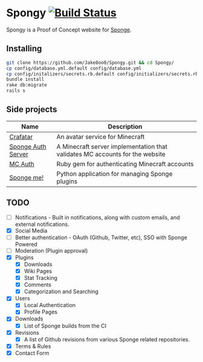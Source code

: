 # Spongy [![Build Status](https://travis-ci.org/Jake0oo0/Spongy.svg?branch=master)](https://travis-ci.org/Jake0oo0/Spongy)

Spongy is a Proof of Concept website for [Sponge](http://forums.spongepowered.org/).


## Installing

```bash
git clone https://github.com/Jake0oo0/Spongy.git && cd Spongy/
cp config/database.yml.default config/database.yml
cp config/initalizers/secrets.rb.default config/initializers/secrets.rb
bundle install
rake db:migrate
rails s
```

## Side projects
| Name | Description |
| ---- | ----------- |
| [Crafatar](https://github.com/Jake0oo0/crafatar) | An avatar service for Minecraft |
| [Sponge Auth Server](https://github.com/Jake0oo0/sponge_auth_server) | A Minecraft server implementation that validates MC accounts for the website |
| [MC Auth](https://github.com/Jake0oo0/minecraft_auth) | Ruby gem for authenticating Minecraft accounts |
| [Sponge me!](https://github.com/Jake0oo0/sponge-me) | Python application for managing Sponge plugins |


## TODO

* [ ] Notifications - Built in notifications, along with custom emails, and external notifications.
* [x] Social Media
* [ ] Better authentication - OAuth (Github, Twitter, etc), SSO with Sponge Powered
* [ ] Moderation (Plugin approval)
* [x] Plugins
  * [x] Downloads
  * [x] Wiki Pages
  * [x] Stat Tracking
  * [x] Comments
  * [x] Categorization and Searching
* [x] Users
  * [x] Local Authentication
  * [x] Profile Pages
* [x] Downloads
  * [x] List of Sponge builds from the CI
* [x] Revisions
  * [x] A list of Github revisions from various Sponge related repositories.
* [x] Terms & Rules
* [x] Contact Form
